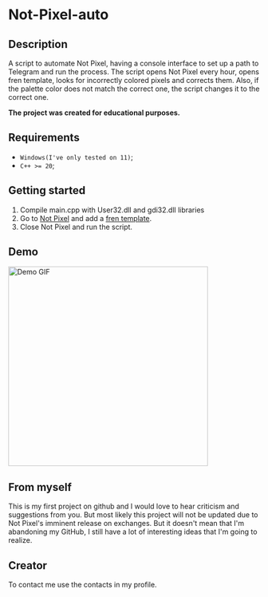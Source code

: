# Not-Pixel-auto

## **Description**

A script to automate Not Pixel, having a console interface to set up a path to Telegram and run the process. The script opens Not Pixel every hour, opens fren template, looks for incorrectly colored pixels and corrects them. Also, if the palette color does not match the correct one, the script changes it to the correct one.

**The project was created for educational purposes.**

## **Requirements**

* `Windows(I've only tested on 11)`;
* `C++ >= 20`;

## **Getting started**

1. Compile main.cpp with User32.dll and gdi32.dll libraries
2. Go to [Not Pixel](https://t.me/notpixel/app?startapp=f988254241_s578208) and add a [fren template](https://github.com/user-attachments/assets/9b2c6ae5-9cd5-4231-b858-7556871412cf).
3. Close Not Pixel and run the script.

## **Demo**

<img src="https://github.com/wqst3/Not-Pixel-Auto/blob/main/assets/VID_20250531_094503_116~2.gif" width="400" alt="Demo GIF">

## **From myself**

This is my first project on github and I would love to hear criticism and suggestions from you. But most likely this project will not be updated due to Not Pixel's imminent release on exchanges. But it doesn't mean that I'm abandoning my GitHub, I still have a lot of interesting ideas that I'm going to realize.

## **Creator**

To contact me use the contacts in my profile.

